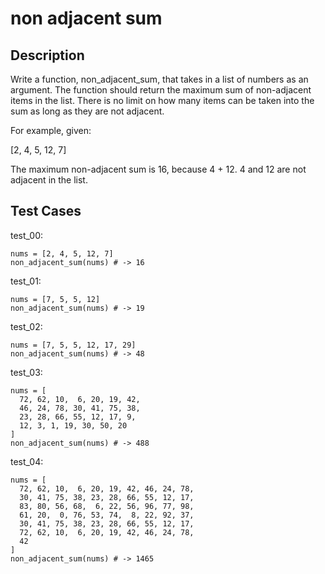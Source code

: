 # non adjacent sum

## Description

Write a function, non_adjacent_sum, that takes in a list of numbers as an argument. The function should return the maximum sum of non-adjacent items in the list. There is no limit on how many items can be taken into the sum as long as they are not adjacent.

For example, given:

[2, 4, 5, 12, 7]

The maximum non-adjacent sum is 16, because 4 + 12.
4 and 12 are not adjacent in the list.

## Test Cases

test_00:

```text
nums = [2, 4, 5, 12, 7]
non_adjacent_sum(nums) # -> 16
```

test_01:

```text
nums = [7, 5, 5, 12]
non_adjacent_sum(nums) # -> 19
```

test_02:

```text
nums = [7, 5, 5, 12, 17, 29]
non_adjacent_sum(nums) # -> 48
```

test_03:

```text
nums = [
  72, 62, 10,  6, 20, 19, 42,
  46, 24, 78, 30, 41, 75, 38,
  23, 28, 66, 55, 12, 17, 9,
  12, 3, 1, 19, 30, 50, 20
]
non_adjacent_sum(nums) # -> 488
```

test_04:

```text
nums = [
  72, 62, 10,  6, 20, 19, 42, 46, 24, 78,
  30, 41, 75, 38, 23, 28, 66, 55, 12, 17,
  83, 80, 56, 68,  6, 22, 56, 96, 77, 98,
  61, 20,  0, 76, 53, 74,  8, 22, 92, 37,
  30, 41, 75, 38, 23, 28, 66, 55, 12, 17,
  72, 62, 10,  6, 20, 19, 42, 46, 24, 78,
  42
]
non_adjacent_sum(nums) # -> 1465
```
